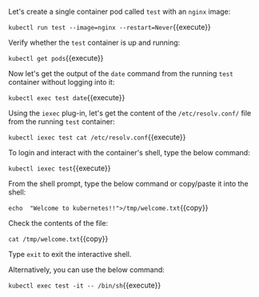 Let's create a single container pod called `test`  with an `nginx` image:  

`kubectl run test --image=nginx --restart=Never`{{execute}}  

Verify whether the `test` container is up and running: 

`kubectl get pods`{{execute}}  

Now let's get the output of the `date` command from the running `test` container without logging into it:

`kubectl exec test date`{{execute}}  

Using the `iexec` plug-in, let's get the content of the `/etc/resolv.conf/` file from the running `test` container:  

`kubectl iexec test cat /etc/resolv.conf`{{execute}}  

To login and interact with the container's shell, type the below command:  

`kubectl iexec test`{{execute}} 

From the shell prompt, type the below command or copy/paste it into the shell:  

`echo  "Welcome to kubernetes!!">/tmp/welcome.txt`{{copy}}  

Check the contents of the file: 

`cat /tmp/welcome.txt`{{copy}}  

Type `exit` to exit the interactive shell.

Alternatively,  you can use the below command:

`kubectl exec test -it -- /bin/sh`{{execute}}
